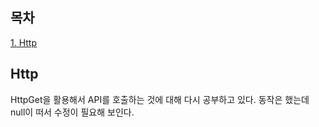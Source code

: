## 목차
[1. Http](#http)    

## Http
HttpGet을 활용해서 API를 호출하는 것에 대해 다시 공부하고 있다. 동작은 했는데 null이 떠서 수정이 필요해 보인다.  